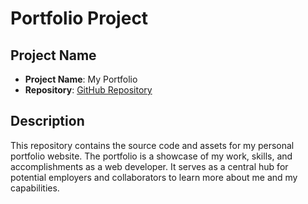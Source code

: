 # Portfolio Project

## Project Name

- **Project Name**: My Portfolio
- **Repository**: [GitHub Repository](https://github.com/justrunis/portfolio)

## Description

This repository contains the source code and assets for my personal portfolio website. The portfolio is a showcase of my work, skills, and accomplishments as a web developer. It serves as a central hub for potential employers and collaborators to learn more about me and my capabilities.
